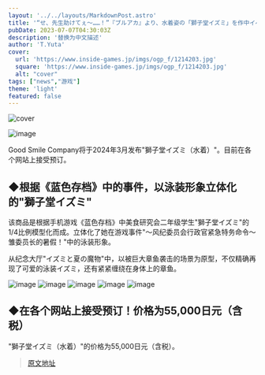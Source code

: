 ```yaml
---
layout: '../../layouts/MarkdownPost.astro'
title: '“せ、先生助けてぇ～……！”『ブルアカ』より、水着姿の「獅子堂イズミ」を作中イベントそのままに立体化！まとわりつくタコまで再現'
pubDate: 2023-07-07T04:30:03Z
description: '替换为中文描述'
author: 'T.Yuta'
cover:
  url: 'https://www.inside-games.jp/imgs/ogp_f/1214203.jpg'
  square: 'https://www.inside-games.jp/imgs/ogp_f/1214203.jpg'
  alt: "cover"
tags: ["news","游戏"]
theme: 'light'
featured: false
---
```


![cover](https://www.inside-games.jp/imgs/ogp_f/1214203.jpg)

![image](https://www.inside-games.jp/imgs/zoom/1214212.jpg)

Good Smile Company将于2024年3月发布"獅子堂イズミ（水着）"。目前在各个网站上接受预订。

## ◆根据《蓝色存档》中的事件，以泳装形象立体化的"獅子堂イズミ"

该商品是根据手机游戏《蓝色存档》中美食研究会二年级学生"獅子堂イズミ"的1/4比例模型化而成。立体化了她在游戏事件"～风纪委员会行政官紧急特务命令～ 雏委员长的暑假！"中的泳装形象。

从纪念大厅"イズミと夏の魔物"中，以被巨大章鱼袭击的场景为原型，不仅精确再现了可爱的泳装イズミ，还有紧紧缠绕在身体上的章鱼。

![image](https://www.inside-games.jp/imgs/zoom/1214206.jpg)
![image](https://www.inside-games.jp/imgs/zoom/1214207.jpg)
![image](https://www.inside-games.jp/imgs/zoom/1214208.jpg)
![image](https://www.inside-games.jp/imgs/zoom/1214210.jpg)
![image](https://www.inside-games.jp/imgs/zoom/1214211.jpg)

## ◆在各个网站上接受预订！价格为55,000日元（含税）

"獅子堂イズミ（水着）"的价格为55,000日元（含税）。

>[原文地址](https://www.inside-games.jp/article/2023/07/07/147066.html)  